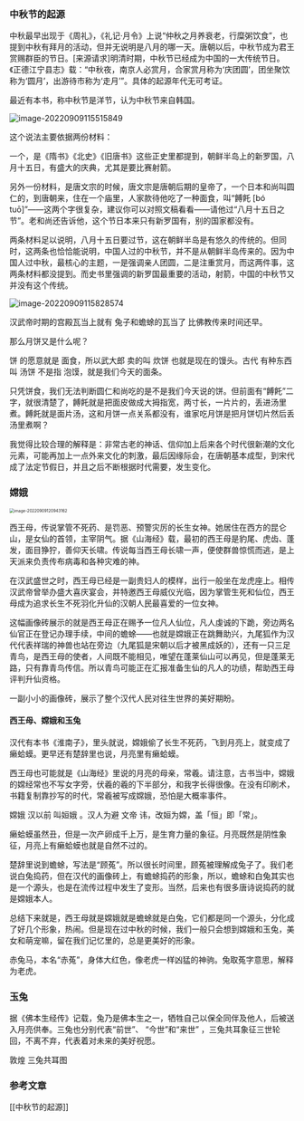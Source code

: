 ### 中秋节的起源

中秋最早出现于《周礼》，《礼记·月令》上说“仲秋之月养衰老，行糜粥饮食”，也提到中秋有拜月的活动，但并无说明是八月的哪一天。唐朝以后，中秋节成为君王赏赐群臣的节日。[来源请求]明清时期，中秋节已经成为中国的一大传统节日。《正德江宁县志》载：“中秋夜，南京人必赏月，合家赏月称为‘庆团圆’，团坐聚饮称为‘圆月’，出游待市称为‘走月’”。具体的起源年代无可考证。



最近有本书，称中秋节是洋节，认为中秋节来自韩国。

![image-20220909115515849](https://kiwi4814-1256211473.cos.ap-nanjing.myqcloud.com//img202209091155903.png)



这个说法主要依据两份材料：

一个，是《隋书》《北史》《旧唐书》这些正史里都提到，朝鲜半岛上的新罗国，八月十五日，有盛大的庆典，尤其是要比赛射箭。



另外一份材料，是唐文宗的时候，唐文宗是唐朝后期的皇帝了，一个日本和尚叫圆仁的，到唐朝来，住在一个庙里，人家款待他吃了一种面食，叫“餺飥 [bó tuō]”——这两个字很复杂，建议你可以对照文稿看看——请他过“八月十五日之节”。老和尚还告诉他，这个节日本来只有新罗国有，别的国家都没有。



两条材料足以说明，八月十五日要过节，这在朝鲜半岛是有悠久的传统的。但同时，这两条也恰恰能说明，中国人过的中秋节，并不是从朝鲜半岛传来的。因为中国人过中秋，最核心的主题，一是强调亲人团圆，二是注重赏月，而这两件事，这两条材料都没提到。而史书里强调的新罗国最重要的活动，射箭，中国的中秋节又并没有这个传统。

![image-20220909115828574](https://kiwi4814-1256211473.cos.ap-nanjing.myqcloud.com//img202209091158085.png)

汉武帝时期的宫殿瓦当上就有 兔子和蟾蜍的瓦当了 比佛教传来时间还早。



那么月饼又是什么呢？



饼 的愿意就是 面食，所以武大郎 卖的叫 炊饼  也就是现在的馒头。古代 有种东西叫 汤饼  不是指 泡馍，就是我们今天的面条。



只凭饼食，我们无法判断圆仁和尚吃的是不是我们今天说的饼。但前面有“餺飥”二字，就很清楚了，餺飥就是把面皮做成大拇指宽，两寸长，一片片的，丢进汤里煮。餺飥就是面片汤，这和月饼一点关系都没有，谁家吃月饼是把月饼切片然后丢汤里煮啊？



我觉得比较合理的解释是：非常古老的神话、信仰加上后来各个时代很新潮的文化元素，可能再加上一点外来文化的刺激，最后因缘际会，在唐朝基本成型，到宋代成了法定节假日，并且之后不断根据时代需要，发生变化。



### 嫦娥

<img src="https://kiwi4814-1256211473.cos.ap-nanjing.myqcloud.com//img202209091209422.png" alt="image-20220909120943162" style="zoom:50%;" />



西王母，传说掌管不死药、是罚恶、预警灾厉的长生女神。她居住在西方的昆仑山，是女仙的首领，主宰阴气。据《山海经》载，最初的西王母是豹尾、虎齿、蓬发，面目狰狞，善仰天长啸。传说每当西王母长啸一声，便使群兽惊慌而逃，是上天派来负责传布病毒和各种灾难的神。



在汉武盛世之时，西王母已经是一副贵妇人的模样，出行一般坐在龙虎座上。相传汉武帝曾举办盛大喜庆宴会，并特邀西王母威仪光临，因为掌管生死和仙位，西王母成为追求长生不死羽化升仙的汉朝人民最喜爱的一位女神。



这幅画像砖展示的就是西王母正在赐予一位凡人仙位，凡人虔诚的下跪，旁边两名仙官正在登记办理手续，中间的蟾蜍——也就是嫦娥正在跳舞助兴，九尾狐作为汉代代表祥瑞的神兽也站在旁边（九尾狐是宋朝以后才被黑成妖的），还有一只三足青鸟，是西王母的使者，人间既不能相见，唯望在蓬莱仙山可以再见，但是蓬莱无路，只有靠青鸟传信。所以青鸟可能正在汇报准备生仙的凡人的功绩，帮助西王母评判升仙资格。



一副小小的画像砖，展示了整个汉代人民对往生世界的美好期盼。



#### 西王母、嫦娥和玉兔



汉代有本书《淮南子》，里头就说，嫦娥偷了长生不死药，飞到月亮上，就变成了癞蛤蟆。更早还有楚辞里也说，月亮里有癞蛤蟆。



西王母也可能就是《山海经》里说的月亮的母亲，常羲。请注意，古书当中，嫦娥的嫦经常也不写女字旁，伏羲的羲的下半部分，和我字长得很像。在没有印刷术，书籍复制靠抄写的时代，常羲被写成嫦娥，恐怕是大概率事件。



嫦娥 汉以前 叫姮娥 。汉人为避 文帝 讳，改姮为嫦，盖「恒」即「常」。



癞蛤蟆虽然丑，但是一次产卵成千上万，是生育力量的象征。月亮既然是阴性象征，月亮上有癞蛤蟆也就是自然不过的。



楚辞里说到蟾蜍，写法是“顾菟”。所以很长时间里，顾菟被理解成兔子了。我们老说白兔捣药，但在汉代的画像砖上，有蟾蜍捣药的形象，所以，蟾蜍和白兔其实也是一个源头，也是在流传过程中发生了变形。当然，后来也有很多唐诗说捣药的就是嫦娥本人。



总结下来就是，西王母就是嫦娥就是蟾蜍就是白兔，它们都是同一个源头，分化成了好几个形象，热闹。但是现在过中秋的时候，我们一般只会想到嫦娥和玉兔，美女和萌宠嘛，留在我们记忆里的，总是更美好的形象。



赤兔马，本名“赤菟”，身体大红色，像老虎一样凶猛的神驹。兔取菟字意思，解释为老虎。





### 玉兔

据《佛本生经传》记载，兔乃是佛本生之一，牺牲自己以保全同伴及他人，后被送入月亮供奉。三兔也分别代表“前世”、 “今世”和“来世” ，三兔共耳象征三世轮回，不离不弃，代表着对未来的美好祝愿。 

敦煌 三兔共耳图


### 参考文章
[[中秋节的起源]]
